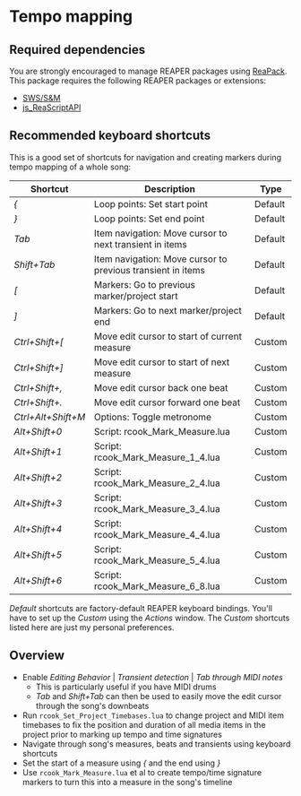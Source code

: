 # Tempo mapping

## Required dependencies

You are strongly encouraged to manage REAPER packages using [ReaPack][reapack]. This
package requires the following REAPER packages or extensions:

* [SWS/S&M][sws-snm]
* [js_ReaScriptAPI][js-reaperscript-api]

## Recommended keyboard shortcuts

This is a good set of shortcuts for navigation and creating markers during
tempo mapping of a whole song:

| Shortcut           | Description                                                 | Type    |
| ---                | ---                                                         | ---     |
| _{_                | Loop points: Set start point                                | Default |
| _}_                | Loop points: Set end point                                  | Default |
| _Tab_              | Item navigation: Move cursor to next transient in items     | Default |
| _Shift+Tab_        | Item navigation: Move cursor to previous transient in items | Default |
| _[_                | Markers: Go to previous marker/project start                | Default |
| _]_                | Markers: Go to next marker/project end                      | Default |
| _Ctrl+Shift+[_     | Move edit cursor to start of current measure                | Custom  |
| _Ctrl+Shift+]_     | Move edit cursor to start of next measure                   | Custom  |
| _Ctrl+Shift+,_     | Move edit cursor back one beat                              | Custom  |
| _Ctrl+Shift+._     | Move edit cursor forward one beat                           | Custom  |
| _Ctrl+Alt+Shift+M_ | Options: Toggle metronome                                   | Custom  |
| _Alt+Shift+0_      | Script: rcook_Mark_Measure.lua                              | Custom  |
| _Alt+Shift+1_      | Script: rcook_Mark_Measure_1_4.lua                          | Custom  |
| _Alt+Shift+2_      | Script: rcook_Mark_Measure_2_4.lua                          | Custom  |
| _Alt+Shift+3_      | Script: rcook_Mark_Measure_3_4.lua                          | Custom  |
| _Alt+Shift+4_      | Script: rcook_Mark_Measure_4_4.lua                          | Custom  |
| _Alt+Shift+5_      | Script: rcook_Mark_Measure_5_4.lua                          | Custom  |
| _Alt+Shift+6_      | Script: rcook_Mark_Measure_6_8.lua                          | Custom  |

_Default_ shortcuts are factory-default REAPER keyboard bindings. You'll have to set up the _Custom_ using the _Actions_ window. The _Custom_ shortcuts listed here are just my personal preferences.

## Overview

* Enable _Editing Behavior_ \| _Transient detection_ \| _Tab through MIDI notes_
  * This is particularly useful if you have MIDI drums
  * _Tab_ and _Shift+Tab_ can then be used to easily move the edit cursor through the song's downbeats
* Run `rcook_Set_Project_Timebases.lua` to change project and MIDI item timebases to fix the position and duration of all media items in the project prior to marking up tempo and time signatures
* Navigate through song's measures, beats and transients using keyboard shortcuts
* Set the start of a measure using _{_ and the end using _}_
* Use `rcook_Mark_Measure.lua` et al to create tempo/time signature markers to turn this into a measure in the song's timeline

[js-reaperscript-api]: https://github.com/ReaTeam/Extensions/raw/master/index.xml
[reapack]: https://reapack.com/
[sws-snm]: https://www.sws-extension.org
